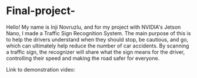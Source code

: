 # Final-project-
Hello! My name is Inji Novruzlu, and for my project with NVIDIA's Jetson Nano, I made a Traffic Sign Recognition System. The main purpose of this is to help the drivers understand when they should stop, be cautious, and go, which can ultimately help reduce the number of car accidents. By scanning a traffic sign, the recognizer will share what the sign means for the driver, controlling their speed and making the road safer for everyone. 

Link to demonstration video:

